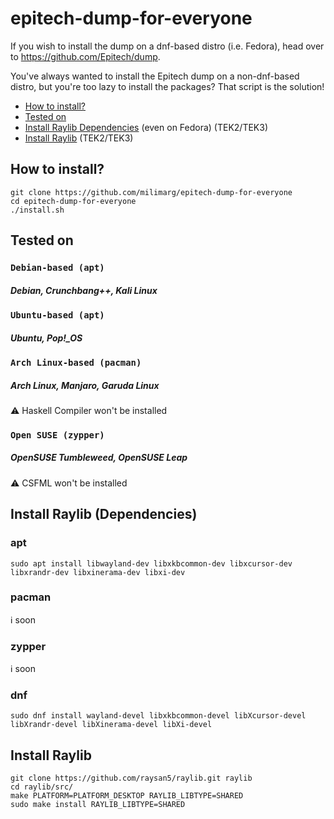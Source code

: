 # epitech-dump-for-everyone

If you wish to install the dump on a dnf-based distro (i.e. Fedora), head over to https://github.com/Epitech/dump.

You've always wanted to install the Epitech dump on a non-dnf-based distro, but you're too lazy to install the packages? That script is the solution!

- [How to install?](#how-to-install)
- [Tested on](#tested-on)
- [Install Raylib Dependencies](#install-raylib-dependencies) (even on Fedora) (TEK2/TEK3)
- [Install Raylib](#install-raylib) (TEK2/TEK3)

## How to install?

```shell
git clone https://github.com/milimarg/epitech-dump-for-everyone
cd epitech-dump-for-everyone
./install.sh
```

## Tested on

### `Debian-based (apt)`
##### Debian, Crunchbang++, Kali Linux

### `Ubuntu-based (apt)`
##### Ubuntu, Pop!_OS

### `Arch Linux-based (pacman)`
##### Arch Linux, Manjaro, Garuda Linux
:warning: Haskell Compiler won't be installed

### `Open SUSE (zypper)`
##### OpenSUSE Tumbleweed, OpenSUSE Leap
:warning: CSFML won't be installed

## Install Raylib (Dependencies)

### apt

```shell
sudo apt install libwayland-dev libxkbcommon-dev libxcursor-dev libxrandr-dev libxinerama-dev libxi-dev
```

### pacman

:information_source: soon

### zypper

:information_source: soon

### dnf

```shell
sudo dnf install wayland-devel libxkbcommon-devel libXcursor-devel libXrandr-devel libXinerama-devel libXi-devel
```

## Install Raylib

```shell
git clone https://github.com/raysan5/raylib.git raylib
cd raylib/src/
make PLATFORM=PLATFORM_DESKTOP RAYLIB_LIBTYPE=SHARED
sudo make install RAYLIB_LIBTYPE=SHARED
```
